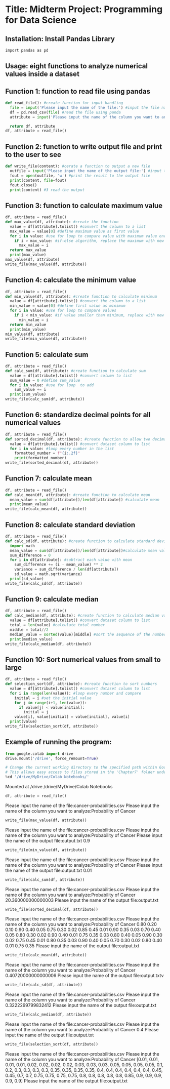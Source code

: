 # Title: Midterm Project: Programming for Data Science
## Installation: Install Pandas Library
```bash
import pandas as pd
```
## Usage: eight functions to analyze numerical values inside a dataset
## Function 1: function to read file using pandas
``` python
def read_file(): #create function for input handling
  file = input('Please input the name of the file:') #input the file name
  df = pd.read_csv(file) #read the file using panda
  attribute = input('Please input the name of the column you want to analyze:') # specify the attribute the user wants to evaluate

  return df, attribute
df, attribute = read_file()
```
## Function 2: function to write output file and print to the user to see
```python
def write_file(content): #cerate a function to output a new file
  outfile = input('Please input the name of the output file:') #input the file name
  fout = open(outfile, 'w') #print the result to the output file
  print(content, file=fout)
  fout.close()
  print(content) #3 read the output
```
## Function 3: function to calculate maximum value
```python
df, attribute = read_file()
def max_value(df, attribute): #create the function
  value = df[attribute].tolist() #convert the column to a list
  max_value = value[0] #define maximum value as first value
  for i in value: #use for loop to compare value with maximum value one by one
    if i > max_value: #if-else algorithm, replace the maximum with new maximum, otherwise keep the maximum
      max_value = i
  return max_value
  print(max_value)
max_value(df, attribute)
write_file(max_value(df, attribute))
```
## Function 4: calculate the minimum value
```python
df, attribute = read_file()
def min_value(df, attribute): #create function to calculate minimum
  value = df[attribute].tolist() #convert the column to a list
  min_value = value[0] #define first value as minimum
  for i in value: #use for loop to compare values
    if i < min_value: #if value smaller than minimum, replace with new minimum
      min_value = i
  return min_value
  print(min_value)
min_value(df, attribute)
write_file(min_value(df, attribute))
```
## Function 5: calculate sum
```python
df, attribute = read_file()
def calc_sum(df, attribute): #create function to calculate sum
  value = df[attribute].tolist() #convert column to list
  sum_value = 0 #define sum_value
  for i in value: #use for loop  to add
    sum_value += i
  print(sum_value)
write_file(calc_sum(df, attribute))
```
## Function 6: standardize decimal points for all numerical values
```python
df, attribute = read_file()
def sorted_decimal(df, attribute): #create function to allow two decimal points
  value = df[attribute].tolist() #convert dataset column to list
  for i in value: #loop every number in the list
    formatted_number = f"{i:.2f}"
    print(formatted_number)
write_file(sorted_decimal(df, attribute))
```
## Function 7: calculate mean
```python
df, attribute = read_file()
def calc_mean(df, attribute): #create function to calculate mean
  mean_value = sum(df[attribute])/len(df[attribute]) #calculate mean
  print(mean_value)
write_file(calc_mean(df, attribute))
```
## Function 8: calculate standard deviation
```python
df, attribute = read_file()
def calc_sd(df, attribute): #create function to calculate standard deviation
  import math
  mean_value = sum(df[attribute])/len(df[attribute])#calculate mean value
  sum_difference = 0
  for i in df[attribute]: #subtract each value with mean
    sum_difference += (i - mean_value) ** 2
    variance = sum_difference / len(df[attribute])
    sd_value = math.sqrt(variance)
  print(sd_value)
write_file(calc_sd(df, attribute))
```
## Function 9: calculate median
```python
df, attribute = read_file()
def calc_median(df, attribute): #create function to calculate median value
  value = df[attribute].tolist() #convert dataset column to list
  total = len(value) #calculate total number
  middle = total//2
  median_value = sorted(value)[middle] #sort the sequence of the number from small to large and pick the middle number
  print(median_value)
write_file(calc_median(df, attribute))
```
## Function 10: Sort numerical values from small to large
```python
df, attribute = read_file()
def selection_sort(df, attribute): #create function to sort numbers
  value = df[attribute].tolist() #convert dataset column to list
  for i in range(len(value)): #loop every number and compare
    initial = i #set the initial value
    for j in range(i+1, len(value)):
      if value[j] < value[initial]:
        initial = j
    value[i], value[initial] = value[initial], value[i] 
  print(value)
write_file(selection_sort(df, attribute))
```
## Example of running the program:
```python
from google.colab import drive
drive.mount('/drive', force_remount=True)

# Change the current working directory to the specified path within Google Drive.
# This allows easy access to files stored in the 'Chapter7' folder under 'Colab Notebooks/Groner/Lecture'.
%cd '/drive/MyDrive/Colab Notebooks/'
```
Mounted at /drive
/drive/MyDrive/Colab Notebooks
```python
df, attribute = read_file()
```
Please input the name of the file:cancer-probabilities.csv
Please input the name of the column you want to analyze:Probability of Cancer
```python
write_file(max_value(df, attribute))
```
Please input the name of the file:cancer-probabilities.csv
Please input the name of the column you want to analyze:Probability of Cancer
Please input the name of the output file:output.txt
0.9
```python
write_file(min_value(df, attribute))
```
Please input the name of the file:cancer-probabilities.csv
Please input the name of the column you want to analyze:Probability of Cancer
Please input the name of the output file:output.txt
0.01
```python
write_file(calc_sum(df, attribute))
```
Please input the name of the file:cancer-probabilities.csv
Please input the name of the column you want to analyze:Probability of Cancer
20.360000000000003
Please input the name of the output file:output.txt
```python
write_file(sorted_decimal(df, attribute))
```
Please input the name of the file:cancer-probabilities.csv
Please input the name of the column you want to analyze:Probability of Cancer
0.80
0.20
0.10
0.90
0.40
0.05
0.75
0.30
0.02
0.85
0.45
0.01
0.90
0.35
0.03
0.70
0.40
0.05
0.80
0.30
0.02
0.90
0.40
0.01
0.75
0.35
0.03
0.80
0.40
0.05
0.90
0.30
0.02
0.75
0.45
0.01
0.80
0.35
0.03
0.90
0.40
0.05
0.70
0.30
0.02
0.80
0.40
0.01
0.75
0.35
Please input the name of the output file:output.txt
```python
write_file(calc_mean(df, attribute))
```
Please input the name of the file:cancer-probabilities.csv
Please input the name of the column you want to analyze:Probability of Cancer
0.40720000000000006
Please input the name of the output file:output.txtv
```python
write_file(calc_sd(df, attribute))
```
Please input the name of the file:cancer-probabilities.csv
Please input the name of the column you want to analyze:Probability of Cancer
0.3222299799832412
Please input the name of the output file:output.txt
```python
write_file(calc_median(df, attribute))
```
Please input the name of the file:cancer-probabilities.csv
Please input the name of the column you want to analyze:Probability of Cancer
0.4
Please input the name of the output file:output.txt
```python
write_file(selection_sort(df, attribute))
```
Please input the name of the file:cancer-probabilities.csv
Please input the name of the column you want to analyze:Probability of Cancer
[0.01, 0.01, 0.01, 0.01, 0.02, 0.02, 0.02, 0.02, 0.03, 0.03, 0.03, 0.05, 0.05, 0.05, 0.05, 0.1, 0.2, 0.3, 0.3, 0.3, 0.3, 0.35, 0.35, 0.35, 0.35, 0.4, 0.4, 0.4, 0.4, 0.4, 0.4, 0.45, 0.45, 0.7, 0.7, 0.75, 0.75, 0.75, 0.75, 0.8, 0.8, 0.8, 0.8, 0.8, 0.85, 0.9, 0.9, 0.9, 0.9, 0.9]
Please input the name of the output file:output.txt
